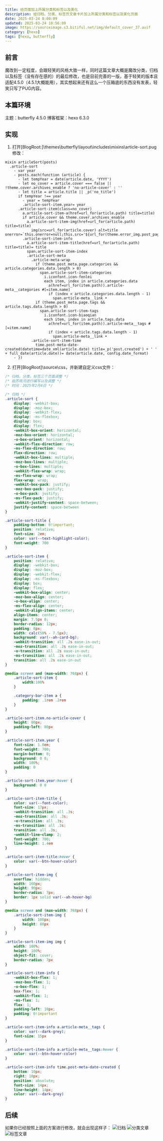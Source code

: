 ```yaml
---
title: 给页面加上所属分类和标签以及美化
description: 给归档、分类、标签页文章卡片加上所属分类和标签以及美化页面
date: 2025-03-24 8:00:09
updated: 2025-03-24 10:56:09
image: https://sourceimage.s3.bitiful.net/img/default_cover_37.avif
category: [hexo]
tags: [hexo, butterfly]
---
```


## 前言
魔改到一定程度，会跟轻笑的风格大致一样，同时这篇文章大概是魔改分类，归档以及标签（没有存在感的）的最后修改，也是目前完善的一版，基于轻笑的版本且适配4.5.0（4.5.1大概能用），其实想起来还有这么一个压箱底的东西没有发表，轻笑只写了PUG内容。

## 本篇环境
主题：butterfly 4.5.0
博客框架：hexo 6.3.0

## 实现
1. 打开[BlogRoot:]\themes\butterfly\layout\includes\mixins\article-sort.pug修改：
``` PUG
mixin articleSort(posts)
  .article-sort
    - var year
    - posts.each(function (article) {
      - let tempYear = date(article.date, 'YYYY')
      - let no_cover = article.cover === false || !theme.cover.archives_enable ? 'no-article-cover' : ''
      - let title = article.title || _p('no_title')
      if tempYear !== year
        - year = tempYear
        .article-sort-item.year= year
      .article-sort-item(class=no_cover)
        a.article-sort-item-a(href=url_for(article.path) title=title)
        if article.cover && theme.cover.archives_enable
          a.article-sort-item-img(href=url_for(article.path) title=title)
            img(src=url_for(article.cover) alt=title onerror=`this.onerror=null;this.src='${url_for(theme.error_img.post_page)}'`)
        .article-sort-item-info
          a.article-sort-item-title(href=url_for(article.path) title=title)= title
          span.article-sort-item-index
          .article-sort-meta
            .article-meta-wrap
              if (theme.post_meta.page.categories && article.categories.data.length > 0)
                span.article-sort-item-categories
                  i.iconfont.icon-fenlei
                  each item, index in article.categories.data
                    a(href=url_for(item.path)).article-meta__categories #[=item.name]
                    if (index < article.categories.data.length - 1)
                      span.article-meta__link •
              if (theme.post_meta.page.tags && article.tags.data.length > 0)
                span.article-sort-item-tags
                  i.iconfont.icon-biaoqian
                  each item, index in article.tags.data
                    a(href=url_for(item.path)).article-meta__tags #[=item.name]
                    if (index < article.tags.data.length - 1)
                      span.article-meta__link •
            .article-sort-item-time
              time.post-meta-date-created(datetime=date_xml(article.date) title=_p('post.created') + ' ' + full_date(article.date))= date(article.date, config.date_format)
    - })
```

2. 打开[BlogRoot]\source\css，并新建自定义css文件：
``` CSS
/* 归档，分类，标签三个页面调整 */
/* 由苏晓河进行编写以及调整 */
/* 时间：2025年2月4日 */

/* 归档 */
.article-sort {
    display: -webkit-box;
    display: -moz-box;
    display: -webkit-flex;
    display: -ms-flexbox;
    display: box;
    display: flex;
    -webkit-box-orient: horizontal;
    -moz-box-orient: horizontal;
    -o-box-orient: horizontal;
    -webkit-flex-direction: row;
    -ms-flex-direction: row;
    flex-direction: row;
    -webkit-box-lines: multiple;
    -moz-box-lines: multiple;
    -o-box-lines: multiple;
    -webkit-flex-wrap: wrap;
    -ms-flex-wrap: wrap;
    flex-wrap: wrap;
    -webkit-box-pack: justify;
    -moz-box-pack: justify;
    -o-box-pack: justify;
    -ms-flex-pack: justify;
    -webkit-justify-content: space-between;
    justify-content: space-between
}

.article-sort-title {
    padding-bottom: 0!important;
    position: relative;
    font-size: 2em;
    color: var(--text-highlight-color);
    font-weight: 700
}

.article-sort-item {
    position: relative;
    display: -webkit-box;
    display: -moz-box;
    display: -webkit-flex;
    display: -ms-flexbox;
    display: box;
    display: flex;
    -webkit-box-align: center;
    -moz-box-align: center;
    -o-box-align: center;
    -ms-flex-align: center;
    -webkit-align-items: center;
    align-items: center;
    margin: 7.5px 0;
    border-radius: 12px;
    padding: 8px;
    width: calc(50% - 7.5px);
    background: var(--ah-card-bg);
    -webkit-transition: all .2s ease-in-out;
    -moz-transition: all .2s ease-in-out;
    -o-transition: all .2s ease-in-out;
    -ms-transition: all .2s ease-in-out;
    transition: all .2s ease-in-out
}

@media screen and (max-width: 768px) {
    .article-sort-item {
        width:100%
    }

    .category-bar-item a {
        padding: .1rem .2rem
    }
}

.article-sort-item.no-article-cover {
    height: 80px;
    padding-left: 80px
}

.article-sort-item.year {
    font-size: 1.8em;
    font-weight: 700;
    margin-bottom: 0;
    background: 0 0;
    width: 100%;
    padding: 0
}

.article-sort-item.year:hover {
    background: 0 0
}

.article-sort-item-title {
    color: var(--font-color);
    font-size: 17px;
    -webkit-transition: all .3s;
    -moz-transition: all .3s;
    -o-transition: all .3s;
    -ms-transition: all .3s;
    transition: all .3s;
    -webkit-line-clamp: 2;
    font-weight: 700;
    line-height: 1.4em
}

.article-sort-item-title:hover {
    color: var(--btn-hover-color)
}

.article-sort-item-img {
    overflow: hidden;
    width: 160px;
    height: 90px;
    border-radius: 7px;
    border: 1px solid var(--ah-hover-bg)
}

@media screen and (max-width: 768px) {
    .article-sort-item-img {
        width: 100px;
        height: 80px
    }
}

.article-sort-item-img img {
    width: 100%;
    height: 100%;
    object-fit: cover;
    border-radius: 7px
}

.article-sort-item-info {
    -webkit-box-flex: 1;
    -moz-box-flex: 1;
    -o-box-flex: 1;
    box-flex: 1;
    -webkit-flex: 1;
    -ms-flex: 1;
    flex: 1;
    padding-left: 10px;
    padding: 0!important
}

.article-sort-item-info a.article-meta__tags {
    color: var(--dark-grey);
    font-size: 15px
}

.article-sort-item-info a.article-meta__tags:hover {
    color: var(--btn-hover-color)
}

.article-sort-item-info time.post-meta-date-created {
    bottom: 10px;
    right: 10px;
    position: absolute;
    font-size: 14px;
    line-height: 14px;
    color: var(--dark-grey)
}
```

## 后续
如果你已经按照上面的方案进行修改，就会出现这样子：
![归档](https://sourceimage.s3.bitiful.net/post%2Fimg%2F%E5%BD%92%E6%A1%A3%E3%80%81%E5%88%86%E7%B1%BB%E3%80%81%E6%A0%87%E7%AD%BE%E9%A1%B5%E6%96%87%E7%AB%A0%E5%8D%A1%E7%89%87%E5%8A%A0%E4%B8%8A%E6%89%80%E5%B1%9E%E5%88%86%E7%B1%BB%E5%92%8C%E6%A0%87%E7%AD%BE%E4%BB%A5%E5%8F%8A%E7%BE%8E%E5%8C%96%E9%A1%B5%E9%9D%A2%EF%BC%88%E8%BD%BB%E7%AC%91%E7%89%88%E6%9C%AC%E9%87%8D%E5%88%B6%E7%89%88%EF%BC%89%2F1.avif)
![分类文章](https://sourceimage.s3.bitiful.net/post%2Fimg%2F%E5%BD%92%E6%A1%A3%E3%80%81%E5%88%86%E7%B1%BB%E3%80%81%E6%A0%87%E7%AD%BE%E9%A1%B5%E6%96%87%E7%AB%A0%E5%8D%A1%E7%89%87%E5%8A%A0%E4%B8%8A%E6%89%80%E5%B1%9E%E5%88%86%E7%B1%BB%E5%92%8C%E6%A0%87%E7%AD%BE%E4%BB%A5%E5%8F%8A%E7%BE%8E%E5%8C%96%E9%A1%B5%E9%9D%A2%EF%BC%88%E8%BD%BB%E7%AC%91%E7%89%88%E6%9C%AC%E9%87%8D%E5%88%B6%E7%89%88%EF%BC%89%2F2.avif)
![标签文章](https://sourceimage.s3.bitiful.net/post%2Fimg%2F%E5%BD%92%E6%A1%A3%E3%80%81%E5%88%86%E7%B1%BB%E3%80%81%E6%A0%87%E7%AD%BE%E9%A1%B5%E6%96%87%E7%AB%A0%E5%8D%A1%E7%89%87%E5%8A%A0%E4%B8%8A%E6%89%80%E5%B1%9E%E5%88%86%E7%B1%BB%E5%92%8C%E6%A0%87%E7%AD%BE%E4%BB%A5%E5%8F%8A%E7%BE%8E%E5%8C%96%E9%A1%B5%E9%9D%A2%EF%BC%88%E8%BD%BB%E7%AC%91%E7%89%88%E6%9C%AC%E9%87%8D%E5%88%B6%E7%89%88%EF%BC%89%2F3.avif)